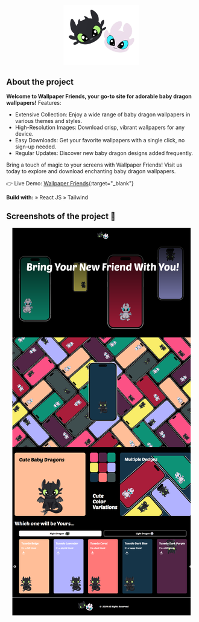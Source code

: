 <p align="center">
  <img src=".//src/assets/logo.png" alt="Logo" width="200"/>
</p>

## About the project
**Welcome to Wallpaper Friends, your go-to site for adorable baby dragon wallpapers!**
Features:
- Extensive Collection: Enjoy a wide range of baby dragon wallpapers in various themes and styles.
- High-Resolution Images: Download crisp, vibrant wallpapers for any device.
- Easy Downloads: Get your favorite wallpapers with a single click, no sign-up needed.
- Regular Updates: Discover new baby dragon designs added frequently.

Bring a touch of magic to your screens with Wallpaper Friends! Visit us today to explore and download enchanting baby dragon wallpapers.

👉 Live Demo: [Wallpaper Friends](https://wallpaper-friends.vercel.app/){:target="_blank"}

**Build with:**
» React JS
» Tailwind

## Screenshots of the project 📸

<p align="center">
  <img src="./Homepage.png" alt="Full Website"/>
</p>
